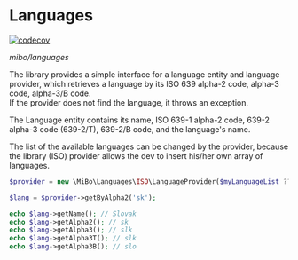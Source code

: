 # Languages  
[![codecov](https://codecov.io/gh/4513/languages/graph/badge.svg?token=UPKV05thte)](https://codecov.io/gh/4513/languages)

*mibo/languages*

The library provides a simple interface for a language entity and language provider, which retrieves
a language by its ISO 639 alpha-2 code, alpha-3 code, alpha-3/B code.  
If the provider does not find the language, it throws an exception.

The Language entity contains its name, ISO 639-1 alpha-2 code, 639-2 alpha-3 code (639-2/T), 639-2/B code, and
the language's name.

The list of the available languages can be changed by the provider, because the library (ISO) provider
allows the dev to insert his/her own array of languages.

```php
$provider = new \MiBo\Languages\ISO\LanguageProvider($myLanguageList ?? []);

$lang = $provider->getByAlpha2('sk');

echo $lang->getName(); // Slovak
echo $lang->getAlpha2(); // sk
echo $lang->getAlpha3(); // slk
echo $lang->getAlpha3T(); // slk
echo $lang->getAlpha3B(); // slo
```
